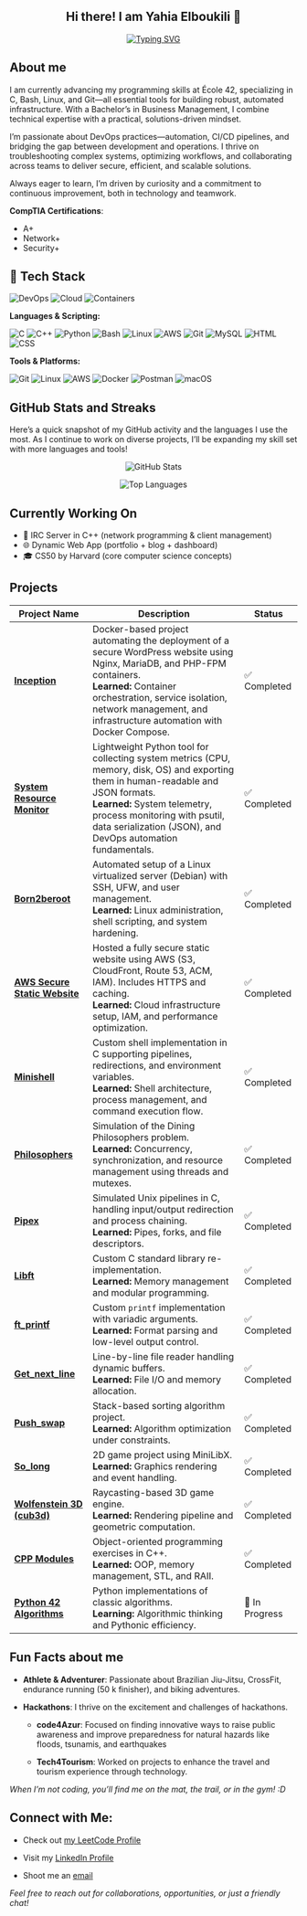 
<div align="center">

## Hi there! I am Yahia Elboukili 👋

[![Typing SVG](https://readme-typing-svg.demolab.com/?lines=🖥️+Aspiring+DevOps+Engineer;🚀+Cloud+%26+Automation+Enthusiast;⚙️+Linux,+CI/CD,+Docker;🔐+Cybersecurity+Learner;📚+Lifelong+Learner&font=Fira%20Code&center=true&width=500&height=100&color=FF5E99&vCenter=true&pause=1000&size=22)](https://git.io/typing-svg)


</div>

## About me

I am currently advancing my programming skills at École 42, specializing in C, Bash, Linux, and Git—all essential tools for building robust, automated infrastructure. With a Bachelor’s in Business Management, I combine technical expertise with a practical, solutions-driven mindset.

I’m passionate about DevOps practices—automation, CI/CD pipelines, and bridging the gap between development and operations. I thrive on troubleshooting complex systems, optimizing workflows, and collaborating across teams to deliver secure, efficient, and scalable solutions.

Always eager to learn, I’m driven by curiosity and a commitment to continuous improvement, both in technology and teamwork.

**CompTIA Certifications**:

- A+
- Network+
- Security+

## 🧰 Tech Stack

![DevOps](https://img.shields.io/badge/DevOps-Automation-blue?style=flat-square)
![Cloud](https://img.shields.io/badge/Cloud-AWS-orange?style=flat-square)
![Containers](https://img.shields.io/badge/Containers-Docker-blue?style=flat-square)


**Languages & Scripting:**  

![C](https://img.shields.io/badge/C-00599C?style=for-the-badge&logo=c&logoColor=white)
![C++](https://img.shields.io/badge/C++-00599C?style=for-the-badge&logo=cplusplus&logoColor=white)
![Python](https://img.shields.io/badge/Python-3776AB?style=for-the-badge&logo=python&logoColor=white)
![Bash](https://img.shields.io/badge/Bash-4EAA25?style=for-the-badge&logo=gnubash&logoColor=white)
![Linux](https://img.shields.io/badge/Linux-FCC624?style=for-the-badge&logo=linux&logoColor=black)
![AWS](https://img.shields.io/badge/AWS-232F3E?style=for-the-badge&logo=amazonaws&logoColor=white)
![Git](https://img.shields.io/badge/Git-F05032?style=for-the-badge&logo=git&logoColor=white)
![MySQL](https://img.shields.io/badge/MySQL-4479A1?style=for-the-badge&logo=mysql&logoColor=white)
![HTML](https://img.shields.io/badge/HTML-E34F26?style=for-the-badge&logo=html5&logoColor=white)
![CSS](https://img.shields.io/badge/CSS-1572B6?style=for-the-badge&logo=css3&logoColor=white)


**Tools & Platforms:**  

![Git](https://img.shields.io/badge/Git-F05032?style=for-the-badge&logo=git&logoColor=white)
![Linux](https://img.shields.io/badge/Linux-FCC624?style=for-the-badge&logo=linux&logoColor=black)
![AWS](https://img.shields.io/badge/AWS-232F3E?style=for-the-badge&logo=amazonaws&logoColor=white)
![Docker](https://img.shields.io/badge/Docker-2496ED?style=for-the-badge&logo=docker&logoColor=white)
![Postman](https://img.shields.io/badge/Postman-FF6C37?style=for-the-badge&logo=postman&logoColor=white)
![macOS](https://img.shields.io/badge/macOS-000000?style=for-the-badge&logo=apple&logoColor=white)


##  GitHub Stats and Streaks

Here’s a quick snapshot of my GitHub activity and the languages I use the most. As I continue to work on diverse projects, I’ll be expanding my skill set with more languages and tools!
<div align ="center">

![GitHub Stats](https://github-readme-stats.vercel.app/api?username=yahyaeb&show_icons=true&theme=radical)

![Top Languages](https://github-readme-stats.vercel.app/api/top-langs/?username=yahyaeb&layout=compact&theme=radical)

</div>

## Currently Working On
- 🧩 IRC Server in C++ (network programming & client management)
- 🌐 Dynamic Web App (portfolio + blog + dashboard)
- 🎓 CS50 by Harvard (core computer science concepts)

## Projects

| Project Name                                                                                 | Description                                                                                                                                                                                                                                                  | Status         |
|---------------------------------------------------------------------------------------------|--------------------------------------------------------------------------------------------------------------------------------------------------------------------------------------------------------------------------------------------------------------|----------------|
| **[Inception](https://github.com/yahyaeb/inception)**                                       | Docker-based project automating the deployment of a secure WordPress website using Nginx, MariaDB, and PHP-FPM containers.<br>**Learned:** Container orchestration, service isolation, network management, and infrastructure automation with Docker Compose. | ✅ Completed   |
| **[System Resource Monitor](https://github.com/yahyaeb/System-Resource-Monitor-SRM-)** | Lightweight Python tool for collecting system metrics (CPU, memory, disk, OS) and exporting them in human-readable and JSON formats.<br>**Learned:** System telemetry, process monitoring with psutil, data serialization (JSON), and DevOps automation fundamentals. | ✅ Completed |
| **[Born2beroot](https://github.com/yahyaeb/Born2BeRoot)**                                   | Automated setup of a Linux virtualized server (Debian) with SSH, UFW, and user management.<br>**Learned:** Linux administration, shell scripting, and system hardening.                                                                                      | ✅ Completed   |
| **[AWS Secure Static Website](https://github.com/yahyaeb/aws-secure-static-website)**       | Hosted a fully secure static website using AWS (S3, CloudFront, Route 53, ACM, IAM). Includes HTTPS and caching.<br>**Learned:** Cloud infrastructure setup, IAM, and performance optimization.                                                              | ✅ Completed   |
| **[Minishell](https://github.com/yahyaeb/minishell)**                                       | Custom shell implementation in C supporting pipelines, redirections, and environment variables.<br>**Learned:** Shell architecture, process management, and command execution flow.                                                                          | ✅ Completed   |
| **[Philosophers](https://github.com/yahyaeb/philosophers)**                                 | Simulation of the Dining Philosophers problem.<br>**Learned:** Concurrency, synchronization, and resource management using threads and mutexes.                                                                                                               | ✅ Completed   |
| **[Pipex](https://github.com/yahyaeb/pipex)**                                               | Simulated Unix pipelines in C, handling input/output redirection and process chaining.<br>**Learned:** Pipes, forks, and file descriptors.                                                                                                                   | ✅ Completed   |
| **[Libft](https://github.com/yahyaeb/libft)**                                               | Custom C standard library re-implementation.<br>**Learned:** Memory management and modular programming.                                                                                                                | ✅ Completed   |
| **[ft_printf](https://github.com/yahyaeb/ft_printf)**                                       | Custom `printf` implementation with variadic arguments.<br>**Learned:** Format parsing and low-level output control.                                                                                                   | ✅ Completed   |
| **[Get_next_line](https://github.com/yahyaeb/get_next_line)**                               | Line-by-line file reader handling dynamic buffers.<br>**Learned:** File I/O and memory allocation.                                                                                                                     | ✅ Completed   |
| **[Push_swap](https://github.com/yahyaeb/push_swap)**                                       | Stack-based sorting algorithm project.<br>**Learned:** Algorithm optimization under constraints.                                                                                                                       | ✅ Completed   |
| **[So_long](https://github.com/yahyaeb/so_long)**                                           | 2D game project using MiniLibX.<br>**Learned:** Graphics rendering and event handling.                                                                                                                                | ✅ Completed   |
| **[Wolfenstein 3D (cub3d)](https://github.com/yahyaeb/Wolfenstein-3D)**                     | Raycasting-based 3D game engine.<br>**Learned:** Rendering pipeline and geometric computation.                                                                                                                        | ✅ Completed   |
| **[CPP Modules](https://github.com/yahyaeb/cpp)**                                           | Object-oriented programming exercises in C++.<br>**Learned:** OOP, memory management, STL, and RAII.                                                                                                                  | ✅ Completed   |
| **[Python 42 Algorithms](https://github.com/yahyaeb/Python-42-Algorithms)**                 | Python implementations of classic algorithms.<br>**Learning:** Algorithmic thinking and Pythonic efficiency.                                                                                                           | 🚧 In Progress |


## Fun Facts about me

- **Athlete & Adventurer**: Passionate about Brazilian Jiu-Jitsu, CrossFit, endurance running (50 k finisher), and biking adventures.

- **Hackathons**: I thrive on the excitement and challenges of hackathons.
	- **code4Azur**: Focused on finding innovative ways to raise public awareness and improve preparedness for natural hazards like floods, tsunamis, and earthquakes

	- **Tech4Tourism**: Worked on projects to enhance the travel and tourism experience through technology.

*When I’m not coding, you’ll find me on the mat, the trail, or in the gym! :D*

## Connect with Me:

- Check out [my LeetCode Profile](https://leetcode.com/u/yahyaeb/)

- Visit my [LinkedIn Profile](https://www.linkedin.com/in/yahia-elboukili/)

- Shoot me an [email](mailto:yahya.elboukili1@gmail.com)

*Feel free to reach out for collaborations, opportunities, or just a friendly chat!* 